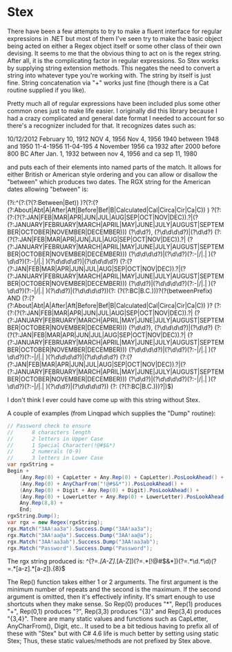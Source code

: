 # Stex
There have been a few attempts to try to make a fluent interface for regular expressions in
.NET but most of them I've seen try to make the basic object being acted on either a Regex
object itself or some other class of their own devising.  It seems to me that the obvious
thing to act on is the regex string.  After all, it is the complicating factor in regular
expressions.  So Stex works by supplying string extension methods.  This negates the need
to convert a string into whatever type you're working with.  The string by itself is just
fine.  String concatenation via "+" works just fine (though there is a Cat routine supplied
if you like).

Pretty much all of regular expressions have been included plus some other common ones just
to make life easier.  I originally did this library because I had a crazy complicated
and general date format I needed to account for so there's a recognizer included for
that.  It recognizes dates such as:

  10/12/2012
  February 10, 1912
  NOV 4, 1956
  Nov 4, 1956
  1940
  between 1948 and 1950
  11-4-1956
  11-04-195
  4 November 1956
  ca 1932
  after 2000
  before 800 BC
  After Jan. 1, 1932
  between nov 4, 1956 and ca sep 11, 1980
  
and puts each of their elements into named parts of the match.  It allows for either British
or American style ordering and you can allow or disallow the "between" which produces two
dates.  The RGX string for the American dates allowing "between" is: 

(?i:^(?:(?<betweenPrefix>(?:Between|Bet)) )?(?:(?<prefix>(?:About|Abt|A|After|Aft|Before|Bef|B|Calculated|Cal|Circa|Cir|Ca|C)) )
?(?:(?:(?<mnthName>(?:JAN|FEB|MAR|APR|JUN|JUL|AUG|SEP|OCT|NOV|DEC)).?|(?<mnthName>
(?:JANUARY|FEBRUARY|MARCH|APRIL|MAY|JUNE|JULY|AUGUST|SEPTEMBER|OCTOBER|NOVEMBER|DECEMBER))) 
(?<day>\d\d?), (?<year>\d\d\d\d?)|(?<day>\d\d?) (?:(?<mnthName>(?:JAN|FEB|MAR|APR|JUN|JUL|AUG|SEP|OCT|NOV|DEC)).?|
(?<mnthName>(?:JANUARY|FEBRUARY|MARCH|APRIL|MAY|JUNE|JULY|AUGUST|SEPTEMBER|OCTOBER|NOVEMBER|DECEMBER))) 
(?<year>\d\d\d\d?)|(?<month>\d\d?)(?:-|/|.| )(?<day>\d\d?)(?:-|/|.| )(?<year>\d\d\d\d?)|(?<year>\d\d\d\d?) 
(?:(?<mnthName>(?:JAN|FEB|MAR|APR|JUN|JUL|AUG|SEP|OCT|NOV|DEC)).?|(?<mnthName>
(?:JANUARY|FEBRUARY|MARCH|APRIL|MAY|JUNE|JULY|AUGUST|SEPTEMBER|OCTOBER|NOVEMBER|DECEMBER))) 
(?<day>\d\d?)|(?<year>\d\d\d\d?)(?:-|/|.| )(?<month>\d\d?)(?:-|/|.| )(?<day>\d\d?)|(?<year>\d\d\d\d?))(?: 
(?<suffix>(?:BC|B.C.)))?(?(betweenPrefix) AND (?:(?<prefix2>(?:About|Abt|A|After|Aft|Before|Bef|B|Calculated|Cal|Circa|Cir|Ca|C)) )?
(?:(?:(?<mnthName2>(?:JAN|FEB|MAR|APR|JUN|JUL|AUG|SEP|OCT|NOV|DEC)).?|
(?<mnthName2>(?:JANUARY|FEBRUARY|MARCH|APRIL|MAY|JUNE|JULY|AUGUST|SEPTEMBER|OCTOBER|NOVEMBER|DECEMBER))) 
(?<day2>\d\d?), (?<year2>\d\d\d\d?)|(?<day2>\d\d?) (?:(?<mnthName2>(?:JAN|FEB|MAR|APR|JUN|JUL|AUG|SEP|OCT|NOV|DEC)).?|
(?<mnthName2>(?:JANUARY|FEBRUARY|MARCH|APRIL|MAY|JUNE|JULY|AUGUST|SEPTEMBER|OCTOBER|NOVEMBER|DECEMBER))) 
(?<year2>\d\d\d\d?)|(?<month2>\d\d?)(?:-|/|.| )(?<day2>\d\d?)(?:-|/|.| )(?<year2>\d\d\d\d?)|(?<year2>\d\d\d\d?) 
(?:(?<mnthName2>(?:JAN|FEB|MAR|APR|JUN|JUL|AUG|SEP|OCT|NOV|DEC)).?|(?<mnthName2>
(?:JANUARY|FEBRUARY|MARCH|APRIL|MAY|JUNE|JULY|AUGUST|SEPTEMBER|OCTOBER|NOVEMBER|DECEMBER))) 
(?<day2>\d\d?)|(?<year2>\d\d\d\d?)(?:-|/|.| )(?<month2>\d\d?)(?:-|/|.| )(?<day2>\d\d?)|(?<year2>\d\d\d\d?))
(?: (?<suffix2>(?:BC|B.C.)))?|)$)

I don't think I ever could have come up with this string without Stex.

A couple of examples (from Linqpad which
supplies the "Dump" routine):

```C#
// Password check to ensure
//		8 characters length
//		2 letters in Upper Case
//		1 Special Character(!@#$&*)
//		2 numerals (0-9)
//		3 letters in Lower Case
var rgxString = 
Begin +
	(Any.Rep(0) + CapLetter + Any.Rep(0) + CapLetter).PosLookAhead() +
	(Any.Rep(0) + AnyCharFrom("!@#$&*")).PosLookAhead() +
	(Any.Rep(0) + Digit + Any.Rep(0) + Digit).PosLookAhead() +
	(Any.Rep(0) + LowerLetter + Any.Rep(0) + LowerLetter).PosLookAhead() +
	Any.Rep(8,8) +
	End;
rgxString.Dump();
var rgx = new Regex(rgxString);
rgx.Match("3AA!aa3a").Success.Dump("3AA!aa3a");
rgx.Match("3AA!aa@a").Success.Dump("3AA!aa@a");
rgx.Match("3AA!aa3ab").Success.Dump("3AA!aa3ab");
rgx.Match("Password").Success.Dump("Password");
```

The rgx string produced is:
  ^(?=.*[A-Z].*[A-Z])(?=.*[!@#$&*])(?=.*\d.*\d)(?=.*[a-z].*[a-z]).{8}$
  
The Rep() function takes either 1 or 2 arguments.  The first argument is the minimum number of repeats and the second
is the maximum.  If the second argument is omitted, then it's effectively infinity.  It's smart enough to use shortcuts
when they make sense.  So Rep(0) produces "*", Rep(1) produces "+", Rep(0,1) produces "?", Rep(3,3) produces "{3}" and
Rep(3,4) produces "{3,4}".  There are many static values and functions such as CapLetter, AnyCharFrom(), Digit, etc..
It used to be a bit tedious having to prefix all of these with "Stex" but with C# 4.6 life is much better by setting
  using static Stex;
Thus, these static values/methods are not prefixed by Stex above.
